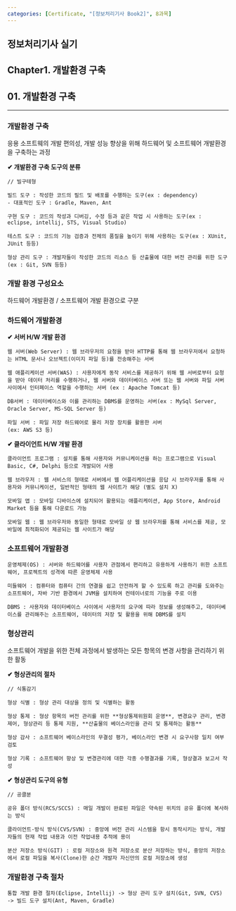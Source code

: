 ```yaml
---
categories: [Certificate, "[정보처리기사 Book2]", 8과목]
---
```

## 정보처리기사 실기

## Chapter1. 개발환경 구축

## 01. 개발환경 구축

<hr>

### 개발환경 구축

응용 소프트웨의 개발 편의성, 개발 성능 향상을 위해 하드웨어 및 소프트웨어 개발환경을 구축하는 과정

**✔ 개발환경 구축 도구의 분류**

```
// 빌구테형

빌드 도구 : 작성한 코드의 필드 및 배포를 수행하는 도구(ex : dependency)
- 대표적인 도구 : Gradle, Maven, Ant

구현 도구 : 코드의 작성과 디버깅, 수정 등과 같은 작업 시 사용하는 도구(ex : eclipse, intellij, STS, Visual Studio)

테스트 도구 : 코드의 기능 검증과 전체의 품질을 높이기 위해 사용하는 도구(ex : XUnit, JUnit 등등)

형상 관리 도구 : 개발자들이 작성한 코드의 리소스 등 산출물에 대한 버전 관리를 위한 도구(ex : Git, SVN 등등)
```

### 개발 환경 구성요소

하드웨어 개발환경 / 소프트웨어 개발 환경으로 구분

### 하드웨어 개발환경

**✔ 서버 H/W 개발 환경**

```
웹 서버(Web Server) : 웹 브라우저의 요청을 받아 HTTP를 통해 웹 브라우저에서 요청하는 HTML 문서나 오브젝트(이미지 파일 등)를 전송해주는 서버

웹 애플리케이션 서버(WAS) : 사용자에게 동작 서비스를 제공하기 위해 웹 서버로부터 요청을 받아 데이터 처리를 수행하거나, 웹 서버와 데이터베이스 서버 또는 웹 서버와 파일 서버 사이에서 인터페이스 역할을 수행하는 서버 (ex : Apache Tomcat 등)

DB서버 : 데이터베이스와 이를 관리하는 DBMS를 운영하는 서버(ex : MySql Server, Oracle Server, MS-SQL Server 등)

파일 서버 : 파일 저장 하드웨어로 물리 저장 장치를 활용한 서버
(ex: AWS S3 등)
```

**✔ 클라이언트 H/W 개발 환경**

```
클라이언트 프로그램 : 설치를 통해 사용자와 커뮤니케이션을 하는 프로그램으로 Visual Basic, C#, Delphi 등으로 개발되어 사용

웹 브라우저 : 웹 서비스의 형태로 서버에서 웹 어플리케이션을 응답 시 브라우저를 통해 사용자와 커뮤니케이션, 일반적인 형태의 웹 사이트가 해당 (별도 설치 X)

모바일 앱 : 모바일 디바이스에 설치되어 활용되는 애플리케이션, App Store, Android Market 등을 통해 다운로드 가능

모바일 웹 : 웹 브라우저와 동일한 형태로 모바일 상 웹 브라우저를 통해 서비스를 제공, 모바일에 최적화되어 제공되는 웹 사이트가 해당
```

### 소프트웨어 개발환경

```
운영체제(OS) : 서버와 하드웨어를 사용자 관점에서 편리하고 유용하게 사용하기 위한 소프트웨어, 프로젝트의 성격에 따른 운영체제 사용

미들웨어 : 컴퓨터와 컴퓨터 간의 연결을 쉽고 안전하게 할 수 있도록 하고 관리를 도와주는 소프트웨어, 자바 기반 환경에서 JVM을 설치하여 컨테이너로의 기능을 주로 이용

DBMS : 사용자와 데이터베이스 사이에서 사용자의 요구에 따라 정보를 생성해주고, 데이터베이스를 관리해주는 소프트웨어, 데이터의 저장 및 활용을 위해 DBMS를 설치
```

### 형상관리

소프트웨어 개발을 위한 전체 과정에서 발생하는 모든 항목의 변경 사항을 관리하기 위한 활동

**✔ 형상관리의 절차**

```
// 식통감기

형상 식별 : 형상 관리 대상을 정의 및 식별하는 활동

형상 통제 : 형상 항목의 버전 관리를 위한 **형상통제위원회 운영**, 변경요구 관리, 변경제어, 형상관리 등 통제 지원, **산출물의 베이스라인을 관리 및 통제하는 활동**

형상 감사 : 소프트웨어 베이스라인의 무결성 평가, 베이스라인 변경 시 요구사항 일치 여부 검토

형상 기록 : 소프트웨어 향상 및 변경관리에 대한 각종 수행결과를 기록, 형상결과 보고서 작성
```

**✔ 형상관리 도구의 유형**

```
// 공클분

공유 폴더 방식(RCS/SCCS) : 매일 개발이 완료된 파일은 약속된 위치의 공유 폴더에 복사하는 방식

클라이언트-방식 방식(CVS/SVN) : 중앙에 버전 관리 시스템을 항시 동작시키는 방식, 개발자들의 현재 작업 내용과 이전 작업내용 추적에 용이

분산 저장소 방식(GIT) : 로컬 저장소와 원격 저장소로 분산 저장하는 방식, 중앙의 저장소에서 로컬 파일을 복사(Clone)한 순간 개발자 자신만의 로컬 저장소에 생성
```

### 개발환경 구축 절차

```
통합 개발 환경 절차(Eclipse, Intellij) -> 형상 관리 도구 설치(Git, SVN, CVS) -> 빌드 도구 설치(Ant, Maven, Gradle)
```
